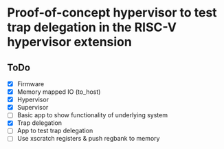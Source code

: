 # Proof-of-concept hypervisor to test trap delegation in the RISC-V hypervisor extension

## ToDo

- [x] Firmware
- [x] Memory mapped IO (to_host)
- [x] Hypervisor
- [x] Supervisor
- [ ] Basic app to show functionality of underlying system
- [x] Trap delegation
- [ ] App to test trap delegation
- [ ] Use xscratch registers & push regbank to memory